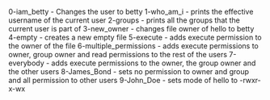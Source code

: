 0-iam_betty - Changes the user to betty
1-who_am_i - prints the effective username of the current user
2-groups - prints all the groups that the current user is part of
3-new_owner - changes file owner of hello to betty
4-empty - creates a new empty file
5-execute - adds execute permission to the owner of the file
6-multiple_permissions - adds execute permissions to owner, group owner and read permissions to the rest of the users
7-everybody - adds execute permissions to the owner, the group owner and the other users
8-James_Bond - sets no permission to owner and group and all permission to other users
9-John_Doe - sets mode of hello to -rwxr-x-wx
